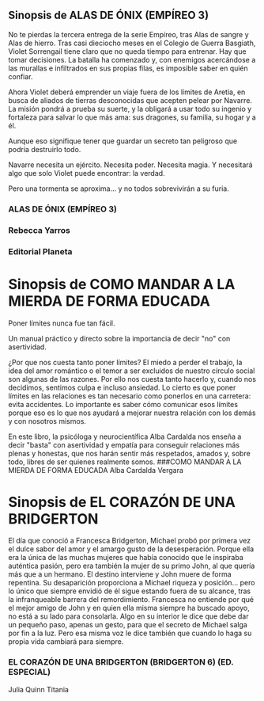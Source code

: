 ## Sinopsis de ALAS DE ÓNIX (EMPÍREO 3)
No te pierdas la tercera entrega de la serie Empíreo, tras Alas de sangre y Alas de hierro.
Tras casi dieciocho meses en el Colegio de Guerra Basgiath, Violet Sorrengail tiene claro que no queda tiempo para entrenar. Hay que tomar decisiones. La batalla ha comenzado y, con enemigos acercándose a las murallas e infiltrados en sus propias filas, es imposible saber en quién confiar.

Ahora Violet deberá emprender un viaje fuera de los límites de Aretia, en busca de aliados de tierras desconocidas que acepten pelear por Navarre. La misión pondrá a prueba su suerte, y la obligará a usar todo su ingenio y fortaleza para salvar lo que más ama: sus dragones, su familia, su hogar y a él.

Aunque eso signifique tener que guardar un secreto tan peligroso que podría destruirlo todo.

Navarre necesita un ejército. Necesita poder. Necesita magia. Y necesitará algo que solo Violet puede encontrar: la verdad.

Pero una tormenta se aproxima… y no todos sobrevivirán a su furia.
### ALAS DE ÓNIX (EMPÍREO 3)
### Rebecca Yarros
### Editorial Planeta


# Sinopsis de COMO MANDAR A LA MIERDA DE FORMA EDUCADA
Poner límites nunca fue tan fácil.

Un manual práctico y directo sobre la importancia de decir "no" con asertividad.

¿Por que nos cuesta tanto poner límites? El miedo a perder el trabajo, la idea del amor romántico o el temor a ser excluidos de nuestro círculo social son algunas de las razones. Por ello nos cuesta tanto hacerlo y, cuando nos decidimos, sentimos culpa e incluso ansiedad. Lo cierto es que poner límites en las relaciones es tan necesario como ponerlos en una carretera: evita accidentes. Lo importante es saber cómo comunicar esos límites porque eso es lo que nos ayudará a mejorar nuestra relación con los demás y con nosotros mismos.

En este libro, la psicóloga y neurocientífica Alba Cardalda nos enseña a decir "basta" con asertividad y empatía para conseguir relaciones más plenas y honestas, que nos harán sentir más respetados, amados y, sobre todo, libres de ser quienes realmente somos.
###COMO MANDAR A LA MIERDA DE FORMA EDUCADA
Alba Cardalda
Vergara


# Sinopsis de EL CORAZÓN DE UNA BRIDGERTON 
El día que conoció a Francesca Bridgerton, Michael probó por primera vez el dulce sabor del amor y el amargo gusto de la desesperación. Porque ella era la única de las muchas mujeres que había conocido que le inspiraba auténtica pasión, pero era también la mujer de su primo John, al que quería más que a un hermano. El destino interviene y John muere de forma repentina. Su desaparición proporciona a Michael riqueza y posición... pero lo único que siempre envidió de él sigue estando fuera de su alcance, tras la infranqueable barrera del remordimiento. Francesca no entiende por qué el mejor amigo de John y en quien ella misma siempre ha buscado apoyo, no está a su lado para consolarla. Algo en su interior le dice que debe dar un pequeño paso, apenas un gesto, para que el secreto de Michael salga por fin a la luz. Pero esa misma voz le dice también que cuando lo haga su propia vida cambiará para siempre.
### EL CORAZÓN DE UNA BRIDGERTON (BRIDGERTON 6) (ED. ESPECIAL)
Julia Quinn
Titania 
